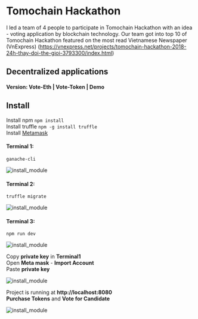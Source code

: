 # Tomochain Hackathon

I led a team of 4 people to participate in Tomochain Hackathon with an idea - voting application by blockchain technology. Our team got into top 10 of Tomochain Hackathon featured on the most read Vietnamese Newspaper (VnExpress) (https://vnexpress.net/projects/tomochain-hackathon-2018-24h-thay-doi-the-gioi-3793300/index.html)

## Decentralized applications

#### Version: Vote-Eth | Vote-Token | Demo

## Install
Install npm  `npm install`  
Install truffle  `npm -g install truffle`   
Install [Metamask](https://metamask.io/)
#### Terminal 1:  
    ganache-cli
![install_module](/images/terminal1.png?raw=true)

#### Terminal 2:
    truffle migrate
![install_module](/images/terminal2.png?raw=true)

#### Terminal 3:
    npm run dev  
![install_module](/images/terminal3.png?raw=true)


 Copy **private key** in **Terminal1**  
 Open **Meta mask** - **Import Account**  
 Paste **private key**

 ![install_module](/images/metamask.png?raw=true)

Project is running at **http://localhost:8080**   
**Purchase Tokens** and **Vote for Candidate**  

  ![install_module](/images/demo.png?raw=true)
